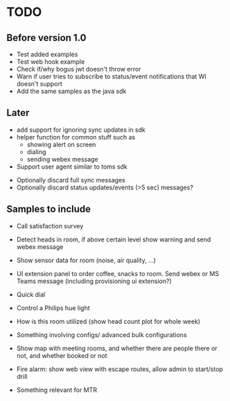 # TODO

## Before version 1.0

- Test added examples
- Test web hook example
- Check if/why bogus jwt doesn't throw error
- Warn if user tries to subscribe to status/event notifications that WI doesn't support
- Add the same samples as the java sdk

## Later

- add support for ignoring sync updates in sdk
- helper function for common stuff such as
  - showing alert on screen
  - dialing
  - sending webex message
- Support user agent similar to toms sdk

* Optionally discard full sync messages
* Optionally discard status updates/events (>5 sec) messages?


## Samples to include

* Call satisfaction survey
* Detect heads in room, if above certain level show warning and send webex message
* Show sensor data for room (noise, air quality, …)

* UI extension panel to order coffee, snacks to room. Send webex or MS Teams message (including provisioning ui extension?)
* Quick dial
* Control a Philips hue light
* How is this room utilized (show head count plot for whole week)
* Something involving configs/ advanced bulk configurations
* Show map with meeting rooms, and whether there are people there or not, and whether booked or not
* Fire alarm: show web view with escape routes, allow admin to start/stop drill
* Something relevant for MTR